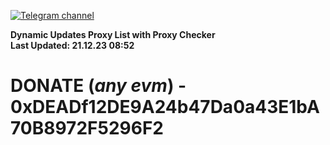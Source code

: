[![Telegram channel](https://img.shields.io/endpoint?url=https://runkit.io/damiankrawczyk/telegram-badge/branches/master?url=https://t.me/n4z4v0d)](https://t.me/n4z4v0d) 

**Dynamic Updates Proxy List with Proxy Checker**  
**Last Updated: 21.12.23 08:52**

# DONATE (_any evm_) - 0xDEADf12DE9A24b47Da0a43E1bA70B8972F5296F2
